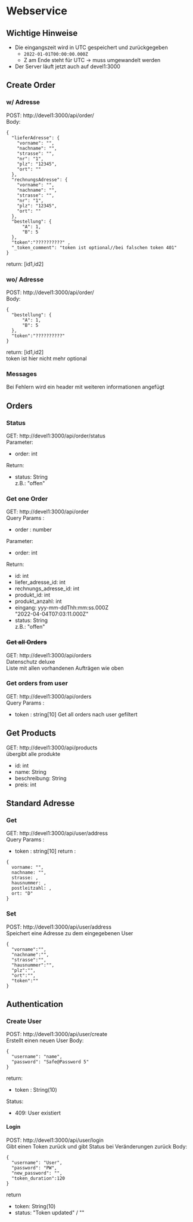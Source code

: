 # Webservice 

## Wichtige Hinweise
* Die eingangszeit wird in UTC gespeichert und zurückgegeben
  * ```2022-01-01T00:00:00.000Z```
  * Z am Ende steht für UTC → muss umgewandelt werden 
* Der Server läuft jetzt auch auf devel1:3000
## Create Order

### w/ Adresse

POST: http://devel1:3000/api/order/ \
Body: 
```json5
{
  "lieferAdresse": {
    "vorname": "",
    "nachname": "",
    "strasse": "",
    "nr": "1",
    "plz": "12345",
    "ort": ""
  },
  "rechnungsAdresse": {
    "vorname": "",
    "nachname": "",
    "strasse": "",
    "nr": "1",
    "plz": "12345",
    "ort": ""
  },
  "bestellung": {
      "A": 1,
      "B": 5
  },
  "token":"??????????" ,
  "_token_comment": "token ist optional//bei falschen token 401"
}
```
return: [id1,id2]

### wo/ Adresse

POST: http://devel1:3000/api/order/ \
Body: 
```json5
{
  "bestellung": {
      "A": 1,
      "B": 5
  },
  "token":"??????????" 
}
```
return: [id1,id2] \
token ist hier nicht mehr optional

### Messages 
Bei Fehlern wird ein header mit weiteren informationen angefügt 
## Orders 
### Status

GET: http://devel1:3000/api/order/status \
Parameter:

* order: int

Return:

* status: String \
  z.B.: "offen"

### Get one Order

GET: http://devel1:3000/api/order \
Query Params :
* order : number

Parameter:
* order: int

Return:

* id: int
* liefer_adresse_id: int
* rechnungs_adresse_id: int
* produkt_id: int
* produkt_anzahl: int
* eingang: yyy-mm-ddThh:mm:ss.000Z\
  "2022-04-04T07:03:11.000Z"
* status: String \
  z.B.: "offen"

### ~~Get all Orders~~
GET: http://devel1:3000/api/orders \
Datenschutz deluxe \
Liste mit allen vorhandenen Aufträgen wie oben

### Get orders from user
GET: http://devel1:3000/api/orders \
Query Params :
* token : string[10]
Get all orders nach user gefiltert 

## Get Products
GET: http://devel1:3000/api/products \
übergibt alle produkte

* id: int
* name: String
* beschreibung: String
* preis: int
## Standard Adresse 
### Get 
GET: http://devel1:3000/api/user/address \
Query Params :
* token : string[10]
return : 
``` json5 
{
  vorname: "",
  nachname: "",
  strasse: ,
  hausnummer: ,
  postleitzahl: ,
  ort: "D"
}
```
### Set
POST: http://devel1:3000/api/user/address \
Speichert eine Adresse zu dem eingegebenen User

```json5
{
  "vorname":"",
  "nachname":"",
  "strasse":"",
  "hausnummer":"",
  "plz":"",
  "ort":"",
  "token":""
}
```
## Authentication
### Create User
POST: http://devel1:3000/api/user/create \
Erstellt einen neuen User
Body:
```json5
{
  "username": "name",
  "password": "Safe@Password 5"
}
```
return:
* token : String(10) 

Status:
* 409: User existiert 

#### Login
POST: http://devel1:3000/api/user/login \
Gibt einen Token zurück
und gibt Status bei Veränderungen zurück
Body:
```json5
{
  "username": "User",
  "password": "PW",
  "new_password": "",
  "token_duration":120
}
```
return
* token: String(10)
* status: "Token updated" / ""